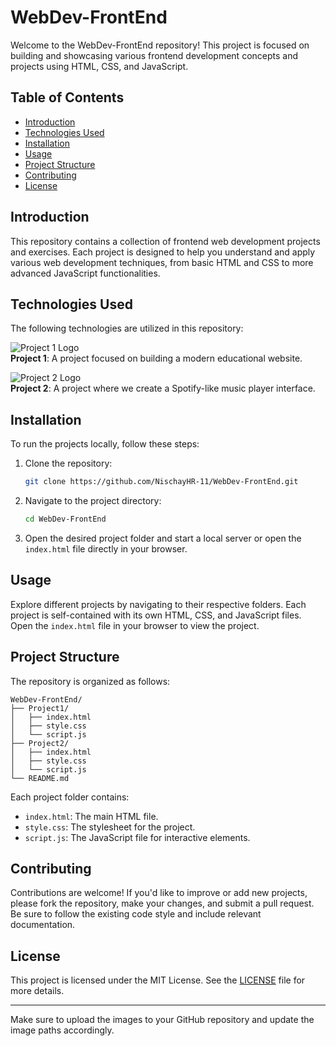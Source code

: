 # WebDev-FrontEnd

Welcome to the WebDev-FrontEnd repository! This project is focused on building and showcasing various frontend development concepts and projects using HTML, CSS, and JavaScript.

## Table of Contents

- [Introduction](#introduction)
- [Technologies Used](#technologies-used)
- [Installation](#installation)
- [Usage](#usage)
- [Project Structure](#project-structure)
- [Contributing](#contributing)
- [License](#license)

## Introduction

This repository contains a collection of frontend web development projects and exercises. Each project is designed to help you understand and apply various web development techniques, from basic HTML and CSS to more advanced JavaScript functionalities.

## Technologies Used

The following technologies are utilized in this repository:

![Project 1 Logo](images/Logo.png)  
**Project 1**: A project focused on building a modern educational website.

![Project 2 Logo](images/logo.png)  
**Project 2**: A project where we create a Spotify-like music player interface.

## Installation

To run the projects locally, follow these steps:

1. Clone the repository:
    ```bash
    git clone https://github.com/NischayHR-11/WebDev-FrontEnd.git
    ```

2. Navigate to the project directory:
    ```bash
    cd WebDev-FrontEnd
    ```

3. Open the desired project folder and start a local server or open the `index.html` file directly in your browser.

## Usage

Explore different projects by navigating to their respective folders. Each project is self-contained with its own HTML, CSS, and JavaScript files. Open the `index.html` file in your browser to view the project.

## Project Structure

The repository is organized as follows:

```
WebDev-FrontEnd/
├── Project1/
│   ├── index.html
│   ├── style.css
│   └── script.js
├── Project2/
│   ├── index.html
│   ├── style.css
│   └── script.js
└── README.md
```

Each project folder contains:

- `index.html`: The main HTML file.
- `style.css`: The stylesheet for the project.
- `script.js`: The JavaScript file for interactive elements.

## Contributing

Contributions are welcome! If you'd like to improve or add new projects, please fork the repository, make your changes, and submit a pull request. Be sure to follow the existing code style and include relevant documentation.

## License

This project is licensed under the MIT License. See the [LICENSE](LICENSE) file for more details.

---

Make sure to upload the images to your GitHub repository and update the image paths accordingly.
